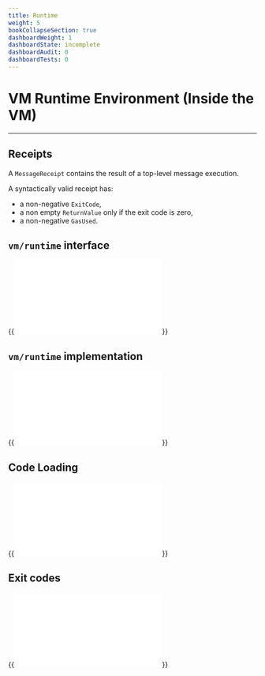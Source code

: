 ```yaml
---
title: Runtime
weight: 5
bookCollapseSection: true
dashboardWeight: 1
dashboardState: incomplete
dashboardAudit: 0
dashboardTests: 0
---
```


# VM Runtime Environment (Inside the VM)
---

## Receipts

A `MessageReceipt` contains the result of a top-level message execution.

A syntactically valid receipt has:

- a non-negative `ExitCode`,
- a non empty `ReturnValue` only if the exit code is zero,
- a non-negative `GasUsed`.

## `vm/runtime` interface

{{<embed src="/docs/actors/actors/runtime/runtime.go" lang="go" >}}

## `vm/runtime` implementation

{{<embed src="impl/runtime.go" lang="go" >}}

## Code Loading

{{<embed src="impl/codeload.go" lang="go" >}}

## Exit codes

{{<embed src="/docs/actors/actors/runtime/exitcode/vm_exitcodes.go" lang="go" >}}

